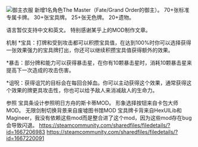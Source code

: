 ![御主衣服](https://s2.loli.net/2025/01/19/rvBtxkDLKnhzsS8.png)
新增1名角色The Master（Fate/Grand Order的御主）。
70+张标准专属卡牌。
30+张宝具牌。
25+张无色牌。
20+遗物。

语言暂仅支持中文和英文。
特别感谢某乎上的MOD制作文章。

机制
*宝具：打牌和受到攻击都可以积攒宝具值，在达到100%时你可以选择获得一张效果强力的宝具牌打出，你还可以继续积攒宝具值获得额外的效果。

*暴击：部分牌和能力可以获得暴击星，在你有10颗暴击星时，消耗10颗暴击星来提高下一次造成的攻击伤害。

*诅呪：获得诅咒的目标会在每回合掉血。你可以主动获得这个效果，通常获得这个效果的牌更具攻击性，你也可以给予敌人来消减敌人的生命力。

参照
宝具条设计参照明日方舟的斯卡蒂MOD。
形象选择按钮来自卡包大师MOD。
无限剑制切换背景来自废墟图书馆MOD
宝具牌卡背来自HexUILib和Magineer，我没有依赖这些mod而是整合进了这个mod，因为这些mod存在bug会导致闪退。
https://steamcommunity.com/sharedfiles/filedetails/?id=1667206983
https://steamcommunity.com/sharedfiles/filedetails/?id=1667220091
